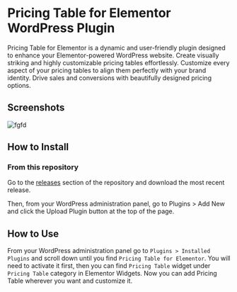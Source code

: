 # Pricing Table for Elementor WordPress Plugin

Pricing Table for Elementor is a dynamic and user-friendly plugin designed to enhance your Elementor-powered WordPress website. Create visually striking and highly customizable pricing tables effortlessly. Customize every aspect of your pricing tables to align them perfectly with your brand identity. Drive sales and conversions with beautifully designed pricing options.

## Screenshots

![fgfd](https://i.yourimageshare.com/FmmS1A52Qy.webp "Table Style 1")

## How to Install

### From this repository

Go to the <a href="#">releases</a> section of the repository and download the most recent release.

Then, from your WordPress administration panel, go to Plugins > Add New and click the Upload Plugin button at the top of the page.

## How to Use

From your WordPress administration panel go to `Plugins > Installed Plugins` and scroll down until you find `Pricing Table for Elementor`. You will need to activate it first, then you can find `Pricing Table` widget under `Pricing Table` category in Elementor Widgets. Now you can add Pricing Table wherever you want and customize it.
